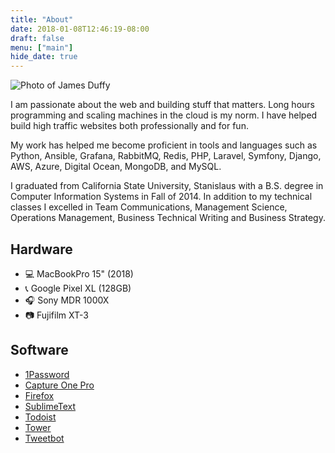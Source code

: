 ```yaml
---
title: "About"
date: 2018-01-08T12:46:19-08:00
draft: false
menu: ["main"]
hide_date: true
---
```


![Photo of James Duffy](/img/content/about/self-2.jpg)

I am passionate about the web and building stuff that matters. Long hours programming and scaling machines in the cloud is my norm. I have helped build high traffic websites both professionally and for fun.

My work has helped me become proficient in tools and languages such as Python, Ansible, Grafana, RabbitMQ, Redis, PHP, Laravel, Symfony, Django, AWS, Azure, Digital Ocean, MongoDB, and MySQL.

I graduated from California State University, Stanislaus with a B.S. degree in Computer Information Systems in Fall of 2014. In addition to my technical classes I excelled in Team Communications, Management Science, Operations Management, Business Technical Writing and Business Strategy.


## Hardware

- 💻 MacBookPro 15" (2018)
- 📞 Google Pixel XL (128GB)
- 🎧 Sony MDR 1000X
- 📷 Fujifilm XT-3

## Software

- [1Password](https://1password.com/)
- [Capture One Pro](https://www.captureone.com/en/products/pro)
- [Firefox](https://www.mozilla.org/en-US/firefox/)
- [SublimeText](https://www.sublimetext.com/)
- [Todoist](https://todoist.com/premium)
- [Tower](https://www.git-tower.com/mac/)
- [Tweetbot](https://tapbots.com/tweetbot/mac/)
